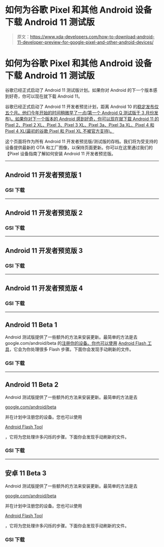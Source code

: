 # 如何为谷歌 Pixel 和其他 Android 设备下载 Android 11 测试版

> 原文：<https://www.xda-developers.com/how-to-download-android-11-developer-preview-for-google-pixel-and-other-android-devices/>

# 如何为谷歌 Pixel 和其他 Android 设备下载 Android 11 测试版

谷歌已经正式启动了 Android 11 测试版计划。如果你对 Android 的下一个版本感到好奇，你可以现在就下载 Android 11。

谷歌已经正式启动了 Android 11 开发者预览计划，距离 Android 10 的[稳定发布仅五个月。他们今年开始的时间稍微早了一点(第一个 Android Q 测试版于 3 月份发布)。如果你对下一个版本的 Android 感到好奇，你可以现在就下载 Android 11 的 Pixel 2、Pixel 2 XL、Pixel 3、Pixel 3 XL、Pixel 3a、Pixel 3a XL、Pixel 4 和 Pixel 4 XL(最初的谷歌 Pixel 和 Pixel XL 不被官方支持)。](https://www.xda-developers.com/google-releases-stable-android-10-for-pixel-smartphones/)

这个页面将作为所有 Android 11 开发者预览版/测试版的存档。我们将为受支持的设备提供最新的 OTA 和工厂图像，以保持页面更新。你可以在这里通过我们的【Pixel 设备指南了解如何安装 Android 11 开发者预览版。

* * *

## Android 11 开发者预览版 1

### GSI 下载

* * *

## Android 11 开发者预览版 2

### GSI 下载

* * *

## Android 11 开发者预览版 3

### GSI 下载

* * *

## Android 11 开发者预览版 4

### GSI 下载

* * *

## Android 11 Beta 1

Android 测试版提供了一些额外的方法来安装更新。最简单的方法是去 google.com/android/beta 的[注册你的设备。你也可以使用](https://www.google.com/android/beta) [Android Flash 工具](https://developer.android.com/preview/download)，它会为你处理很多 Flash 步骤。下面你会发现手动刷新的文件。

### GSI 下载

* * *

## Android 11 Beta 2

Android 测试版提供了一些额外的方法来安装更新。最简单的方法是去

[google.com/android/beta](https://www.google.com/android/beta)

并在计划中注册您的设备。您也可以使用

[Android Flash Tool](https://developer.android.com/preview/download)

，它将为您处理许多闪烁的步骤。下面你会发现手动刷新的文件。

### GSI 下载

* * *

## 安卓 11 Beta 3

Android 测试版提供了一些额外的方法来安装更新。最简单的方法是去

[google.com/android/beta](https://www.google.com/android/beta)

并在计划中注册您的设备。您也可以使用

[Android Flash Tool](https://developer.android.com/preview/download)

，它将为您处理许多闪烁的步骤。下面你会发现手动刷新的文件。

### GSI 下载